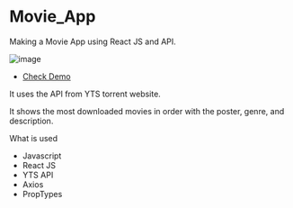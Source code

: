 # Movie_App

Making a Movie App using React JS and API.

![image](https://user-images.githubusercontent.com/77949696/128375441-41185a6e-18e6-4e7f-bca4-8d0c828c7778.png)
 - [Check Demo](https://jameshan2002.github.io/movie_app/)

It uses the API from YTS torrent website.

It shows the most downloaded movies in order with the poster, genre, and description.

What is used
- Javascript
- React JS
- YTS API
- Axios
- PropTypes
